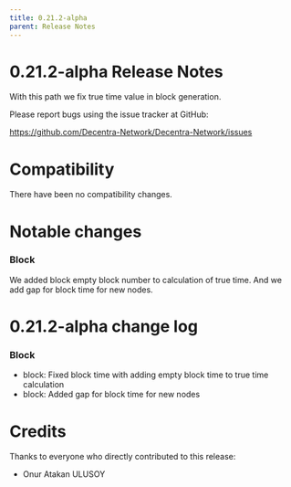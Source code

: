 ```yaml
---
title: 0.21.2-alpha
parent: Release Notes
---
```


0.21.2-alpha Release Notes
====================

With this path we fix true time value in block generation.

Please report bugs using the issue tracker at GitHub:

  <https://github.com/Decentra-Network/Decentra-Network/issues>

Compatibility
==============

There have been no compatibility changes.

Notable changes
===============

### Block
We added block empty block number to calculation of true time. And we add gap for block time for new nodes.

0.21.2-alpha change log
=================

### Block
* block: Fixed block time with adding empty block time to true time calculation
* block: Added gap for block time for new nodes

Credits
=======

Thanks to everyone who directly contributed to this release:

- Onur Atakan ULUSOY
